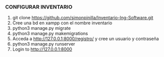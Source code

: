 ### CONFIGURAR INVENTARIO


1. git clone https://github.com/simonpinilla/Inventario-Ing-Software.git
2. Cree una bd en xampp con el nombre inventario
3. python3 manage.py migrate
4. python3 manage.py makemigrations
5.  Acceda a http://127.0.0.1:8000/registro/ y cree un usuario y contraseña
6. python3 manage.py runserver
7. Login to http://127.0.0.1:8000
